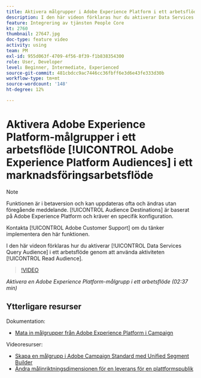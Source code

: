 ```yaml
---
title: Aktivera målgrupper i Adobe Experience Platform i ett arbetsflöde
description: I den här videon förklaras hur du aktiverar Data Services Query Audience i ett arbetsflöde genom att använda aktiviteten Läs målgrupp.
feature: Integrering av tjänsten People Core
kt: 2760
thumbnail: 27647.jpg
doc-type: feature video
activity: using
team: PM
exl-id: 955d063f-4709-4f56-8f39-f1b838354300
role: User, Developer
level: Beginner, Intermediate, Experienced
source-git-commit: 481cbdcc9ac7446cc36fbff6e3d6e43fe333d30b
workflow-type: tm+mt
source-wordcount: '148'
ht-degree: 12%

---
```


# Aktivera Adobe Experience Platform-målgrupper i ett arbetsflöde [!UICONTROL Adobe Experience Platform Audiences] i ett marknadsföringsarbetsflöde

>[!NOTE]
>
>Funktionen är i betaversion och kan uppdateras ofta och ändras utan föregående meddelande. [!UICONTROL Audience Destinations] är baserat på Adobe Experience Platform och kräver en specifik konfiguration.
>
>Kontakta [!UICONTROL Adobe Customer Support] om du tänker implementera den här funktionen.

I den här videon förklaras hur du aktiverar [!UICONTROL Data Services Query Audience] i ett arbetsflöde genom att använda aktiviteten [!UICONTROL Read Audience].

>[!VIDEO](https://video.tv.adobe.com/v/27647?quality=12)

*Aktivera en Adobe Experience Platform-målgrupp i ett arbetsflöde (02:37 min)*

## Ytterligare resurser

Dokumentation:

* [Mata in målgrupper från Adobe Experience Platform i Campaign](https://experienceleague.adobe.com/docs/campaign-standard/using/integrating-with-adobe-cloud/adobe-experience-platform/aep-sources-destinations/ingest-aep-data.html)

Videoresurser:

* [Skapa en målgrupp i Adobe Campaign Standard med Unified Segment Builder](/help/profiles-and-audiences/audience-destinations/creating-audiences-using-segment-builder.md)
* [Ändra målinriktningsdimensionen för en leverans för en plattformspublik](/help/profiles-and-audiences/audience-destinations/changing-targeting-dimension.md)
